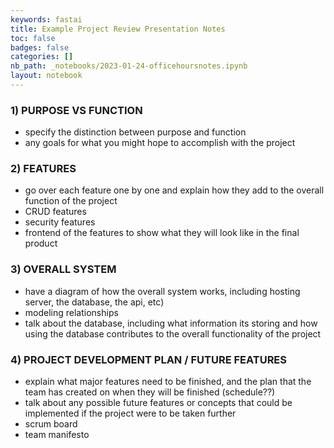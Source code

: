 ```yaml
---
keywords: fastai
title: Example Project Review Presentation Notes
toc: false
badges: false
categories: []
nb_path: _notebooks/2023-01-24-officehoursnotes.ipynb
layout: notebook
---
```


<!--
#################################################
### THIS FILE WAS AUTOGENERATED! DO NOT EDIT! ###
#################################################
# file to edit: _notebooks/2023-01-24-officehoursnotes.ipynb
-->

<div class="container" id="notebook-container">
        
<div class="cell border-box-sizing text_cell rendered"><div class="inner_cell">
<div class="text_cell_render border-box-sizing rendered_html">
<h3 id="1)-PURPOSE-VS-FUNCTION">1) PURPOSE VS FUNCTION<a class="anchor-link" href="#1)-PURPOSE-VS-FUNCTION"> </a></h3><ul>
<li>specify the distinction between purpose and function </li>
<li>any goals for what you might hope to accomplish with the project </li>
</ul>
<h3 id="2)-FEATURES">2) FEATURES<a class="anchor-link" href="#2)-FEATURES"> </a></h3><ul>
<li>go over each feature one by one and explain how they add to the overall function of the project</li>
<li>CRUD features </li>
<li>security features </li>
<li>frontend of the features to show what they will look like in the final product </li>
</ul>
<h3 id="3)-OVERALL-SYSTEM">3) OVERALL SYSTEM<a class="anchor-link" href="#3)-OVERALL-SYSTEM"> </a></h3><ul>
<li>have a diagram of how the overall system works, including hosting server, the database, the api, etc) </li>
<li>modeling relationships </li>
<li>talk about the database, including what information its storing and how using the database contributes to the overall functionality of the project </li>
</ul>
<h3 id="4)-PROJECT-DEVELOPMENT-PLAN-/-FUTURE-FEATURES">4) PROJECT DEVELOPMENT PLAN / FUTURE FEATURES<a class="anchor-link" href="#4)-PROJECT-DEVELOPMENT-PLAN-/-FUTURE-FEATURES"> </a></h3><ul>
<li>explain what major features need to be finished, and the plan that the team has created on when they will be finished (schedule??)</li>
<li>talk about any possible future features or concepts that could be implemented if the project were to be taken further </li>
<li>scrum board </li>
<li>team manifesto </li>
</ul>

</div>
</div>
</div>
</div>
 

